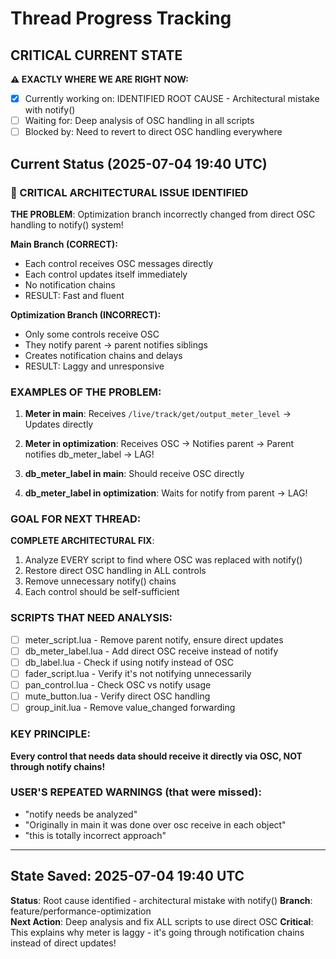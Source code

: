 # Thread Progress Tracking

## CRITICAL CURRENT STATE
**⚠️ EXACTLY WHERE WE ARE RIGHT NOW:**
- [x] Currently working on: IDENTIFIED ROOT CAUSE - Architectural mistake with notify()
- [ ] Waiting for: Deep analysis of OSC handling in all scripts
- [ ] Blocked by: Need to revert to direct OSC handling everywhere

## Current Status (2025-07-04 19:40 UTC)

### 🚨 CRITICAL ARCHITECTURAL ISSUE IDENTIFIED

**THE PROBLEM**: Optimization branch incorrectly changed from direct OSC handling to notify() system!

**Main Branch (CORRECT):**
- Each control receives OSC messages directly
- Each control updates itself immediately
- No notification chains
- RESULT: Fast and fluent

**Optimization Branch (INCORRECT):**
- Only some controls receive OSC
- They notify parent → parent notifies siblings
- Creates notification chains and delays
- RESULT: Laggy and unresponsive

### EXAMPLES OF THE PROBLEM:

1. **Meter in main**: Receives `/live/track/get/output_meter_level` → Updates directly
2. **Meter in optimization**: Receives OSC → Notifies parent → Parent notifies db_meter_label → LAG!

3. **db_meter_label in main**: Should receive OSC directly
4. **db_meter_label in optimization**: Waits for notify from parent → LAG!

### GOAL FOR NEXT THREAD:

**COMPLETE ARCHITECTURAL FIX**:
1. Analyze EVERY script to find where OSC was replaced with notify()
2. Restore direct OSC handling in ALL controls
3. Remove unnecessary notify() chains
4. Each control should be self-sufficient

### SCRIPTS THAT NEED ANALYSIS:
- [ ] meter_script.lua - Remove parent notify, ensure direct updates
- [ ] db_meter_label.lua - Add direct OSC receive instead of notify
- [ ] db_label.lua - Check if using notify instead of OSC
- [ ] fader_script.lua - Verify it's not notifying unnecessarily
- [ ] pan_control.lua - Check OSC vs notify usage
- [ ] mute_button.lua - Verify direct OSC handling
- [ ] group_init.lua - Remove value_changed forwarding

### KEY PRINCIPLE:
**Every control that needs data should receive it directly via OSC, NOT through notify chains!**

### USER'S REPEATED WARNINGS (that were missed):
- "notify needs be analyzed"
- "Originally in main it was done over osc receive in each object"
- "this is totally incorrect approach"

---

## State Saved: 2025-07-04 19:40 UTC
**Status**: Root cause identified - architectural mistake with notify()
**Branch**: feature/performance-optimization  
**Next Action**: Deep analysis and fix ALL scripts to use direct OSC
**Critical**: This explains why meter is laggy - it's going through notification chains instead of direct updates!